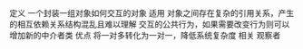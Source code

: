 定义
    一个封装一组对象如何交互的对象
适用
    对象之间存在复杂的引用关系，产生的相互依赖关系结构混乱且难以理解
    交互的公共行为，如果需要改变行为则可以增加新的中介者类
优点 
    将一对多转化为一对一，降低系统复杂度
相关
    观察者
    